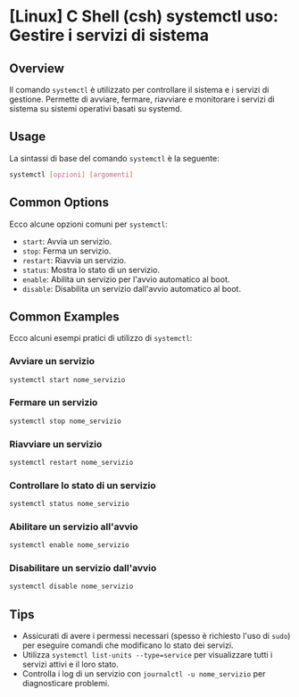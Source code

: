 # [Linux] C Shell (csh) systemctl uso: Gestire i servizi di sistema

## Overview
Il comando `systemctl` è utilizzato per controllare il sistema e i servizi di gestione. Permette di avviare, fermare, riavviare e monitorare i servizi di sistema su sistemi operativi basati su systemd.

## Usage
La sintassi di base del comando `systemctl` è la seguente:

```bash
systemctl [opzioni] [argomenti]
```

## Common Options
Ecco alcune opzioni comuni per `systemctl`:

- `start`: Avvia un servizio.
- `stop`: Ferma un servizio.
- `restart`: Riavvia un servizio.
- `status`: Mostra lo stato di un servizio.
- `enable`: Abilita un servizio per l'avvio automatico al boot.
- `disable`: Disabilita un servizio dall'avvio automatico al boot.

## Common Examples
Ecco alcuni esempi pratici di utilizzo di `systemctl`:

### Avviare un servizio
```bash
systemctl start nome_servizio
```

### Fermare un servizio
```bash
systemctl stop nome_servizio
```

### Riavviare un servizio
```bash
systemctl restart nome_servizio
```

### Controllare lo stato di un servizio
```bash
systemctl status nome_servizio
```

### Abilitare un servizio all'avvio
```bash
systemctl enable nome_servizio
```

### Disabilitare un servizio dall'avvio
```bash
systemctl disable nome_servizio
```

## Tips
- Assicurati di avere i permessi necessari (spesso è richiesto l'uso di `sudo`) per eseguire comandi che modificano lo stato dei servizi.
- Utilizza `systemctl list-units --type=service` per visualizzare tutti i servizi attivi e il loro stato.
- Controlla i log di un servizio con `journalctl -u nome_servizio` per diagnosticare problemi.
